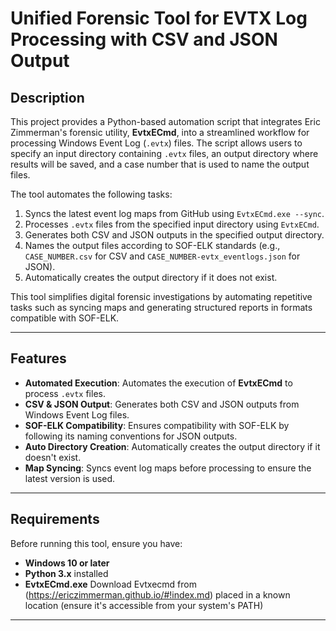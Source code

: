 # Unified Forensic Tool for EVTX Log Processing with CSV and JSON Output

## Description

This project provides a Python-based automation script that integrates Eric Zimmerman's forensic utility, **EvtxECmd**, into a streamlined workflow for processing Windows Event Log (`.evtx`) files. The script allows users to specify an input directory containing `.evtx` files, an output directory where results will be saved, and a case number that is used to name the output files.

The tool automates the following tasks:
1. Syncs the latest event log maps from GitHub using `EvtxECmd.exe --sync`.
2. Processes `.evtx` files from the specified input directory using `EvtxECmd`.
3. Generates both CSV and JSON outputs in the specified output directory.
4. Names the output files according to SOF-ELK standards (e.g., `CASE_NUMBER.csv` for CSV and `CASE_NUMBER-evtx_eventlogs.json` for JSON).
5. Automatically creates the output directory if it does not exist.

This tool simplifies digital forensic investigations by automating repetitive tasks such as syncing maps and generating structured reports in formats compatible with SOF-ELK.

---

## Features

- **Automated Execution**: Automates the execution of **EvtxECmd** to process `.evtx` files.
- **CSV & JSON Output**: Generates both CSV and JSON outputs from Windows Event Log files.
- **SOF-ELK Compatibility**: Ensures compatibility with SOF-ELK by following its naming conventions for JSON outputs.
- **Auto Directory Creation**: Automatically creates the output directory if it doesn't exist.
- **Map Syncing**: Syncs event log maps before processing to ensure the latest version is used.

---

## Requirements

Before running this tool, ensure you have:
- **Windows 10 or later**
- **Python 3.x** installed
- **EvtxECmd.exe** Download Evtxecmd from (https://ericzimmerman.github.io/#!index.md) placed in a known location (ensure it's accessible from your system's PATH)

---
